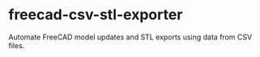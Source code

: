 # freecad-csv-stl-exporter
Automate FreeCAD model updates and STL exports using data from CSV files.
